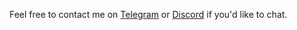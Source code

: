Feel free to contact me on [Telegram](https://t.me/symmboy) or [Discord](https://discord.com/users/417424119768940585) if you'd like to chat.
